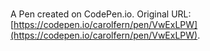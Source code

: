 # 

A Pen created on CodePen.io. Original URL: [https://codepen.io/carolfern/pen/VwExLPW](https://codepen.io/carolfern/pen/VwExLPW).

